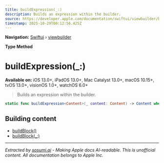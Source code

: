```yaml
---
title: buildExpression(_:)
description: Builds an expression within the builder.
source: https://developer.apple.com/documentation/swiftui/viewbuilder/buildexpression(_:)
timestamp: 2025-10-29T00:12:56.425Z
---
```


**Navigation:** [Swiftui](/documentation/swiftui) › [viewbuilder](/documentation/swiftui/viewbuilder)

**Type Method**

# buildExpression(_:)

**Available on:** iOS 13.0+, iPadOS 13.0+, Mac Catalyst 13.0+, macOS 10.15+, tvOS 13.0+, visionOS 1.0+, watchOS 6.0+

> Builds an expression within the builder.

```swift
static func buildExpression<Content>(_ content: Content) -> Content where Content : View
```

## Building content

- [buildBlock()](/documentation/swiftui/viewbuilder/buildblock())
- [buildBlock(_:)](/documentation/swiftui/viewbuilder/buildblock(_:))

---

*Extracted by [sosumi.ai](https://sosumi.ai) - Making Apple docs AI-readable.*
*This is unofficial content. All documentation belongs to Apple Inc.*
